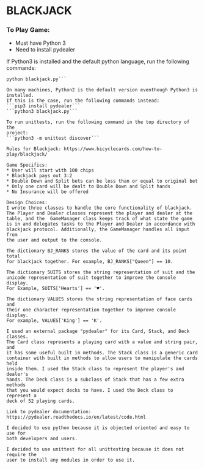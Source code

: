 
# BLACKJACK

### To Play Game:
* Must have Python 3
* Need to install pydealer

If Python3 is installed and the default python language, run 
the following commands:
```pip install pydealer
python blackjack.py```

On many machines, Python2 is the default version eventhough Python3 is installed. 
If this is the case, run the following commands instead: 
```pip3 install pydealer```
```python3 blackjack.py```

To run unittests, run the following command in the top directory of the 
project:
```python3 -m unittest discover```

Rules for Blackjack: https://www.bicyclecards.com/how-to-play/blackjack/

Game Specifics:
* User will start with 100 chips
* Blackjack pays out 3:2
* Double Down and Split bets can be less than or equal to original bet
* Only one card will be dealt to Double Down and Split hands 
* No Insurance will be offered

Design Choices:
I wrote three classes to handle the core functionality of blackjack.
The Player and Dealer classes represent the player and dealer at the 
table, and the  GameManager class keeps track of what state the game 
is in and delegates tasks to the Player and Dealer in accordance with
blackjack protocol. Additionally, the GameManager handles all input from
the user and output to the console. 

The dictionary BJ_RANKS stores the value of the card and its point total 
for blackjack together. For example, BJ_RANKS["Queen"] == 10. 

The dictionary SUITS stores the string representation of suit and the 
unicode representation of suit together to improve the console display. 
For Example, SUITS['Hearts'] == '♥'.

The dictionary VALUES stores the string representation of face cards and
their one character representation together to improve console display.
For example, VALUES['King'] == 'K'. 

I used an external package "pydealer" for its Card, Stack, and Deck classes.
The Card class represents a playing card with a value and string pair, and 
it has some useful built in methods. The Stack class is a generic card 
container with built in methods to allow users to manipulate the cards held 
inside them. I used the Stack class to represent the player's and dealer's
hands. The Deck class is a subclass of Stack that has a few extra methods 
that you would expect decks to have. I used the Deck class to represent a 
deck of 52 playing cards.

Link to pydealer documentation: https://pydealer.readthedocs.io/en/latest/code.html

I decided to use python because it is objected oriented and easy to use for 
both developers and users. 

I decided to use unittest for all unittesting because it does not require the 
user to install any modules in order to use it. 

